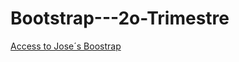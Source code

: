 # Bootstrap---2o-Trimestre

[Access to Jose´s Boostrap]([https://jferbar221005.github.io/Bootstrap---2o-Trimestre/])
